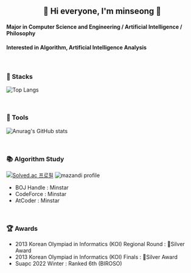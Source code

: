 <div align="center">

  ## 🌳 Hi everyone, I'm minseong 🌳

</div>

<div align="left">

  #### Major in Computer Science and Engineering / Artificial Intelligence / Philosophy
  #### Interested in Algorithm, Artificial Intelligence Analysis

  <br>
  
  
  ### 💪 Stacks

  ![Top Langs](https://github-readme-stats.vercel.app/api/top-langs/?username=minstaar&layout=compact&theme=vue)

  <br>

  ### 🔨 Tools
  
  ![Anurag's GitHub stats](https://github-readme-stats.vercel.app/api?username=minstaar&show_icons=true&theme=vue)

  <br>

  ### 📚 Algorithm Study

  [![Solved.ac
  프로필](http://mazassumnida.wtf/api/v2/generate_badge?boj=minstar)](https://solved.ac/minstar)
  ![mazandi profile](http://mazandi.herokuapp.com/api?handle=minstar&theme=warm)

  - BOJ Handle : Minstar
  - CodeForce : Minstar
  - AtCoder : Minstar
  <br>

  ### 🏆 Awards
  
  - 2013 Korean Olympiad in Informatics (KOI) Regional Round :  🥈Silver Award
  - 2013 Korean Olympiad in Informatics (KOI) Finals :  🥈Silver Award
  - Suapc 2022 Winter : Ranked 6th (BIROSO)
   
</div>
